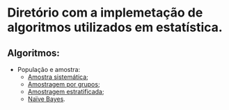 # Diretório com a implemetação de algoritmos utilizados em estatística.

## Algoritmos:
  - População e amostra:
    - [Amostra sistemática](./amostra-populacao/systematic_sample.py);
    - [Amostragem por grupos](./amostra-populacao/group_sampling.py);
    - [Amostragem estratificada](./amostra-populacao/stratified_sampling.py);
    - [Naïve Bayes](./amostra-populacao/naive_bayes.py).
